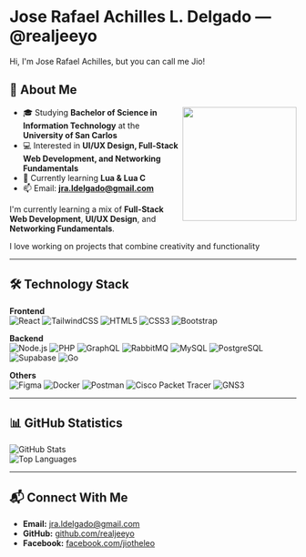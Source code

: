 # Jose Rafael Achilles L. Delgado — @realjeeyo


Hi, I'm Jose Rafael Achilles, but you can call me Jio!

## 🌱 About Me
<img align="right" src="https://i.pinimg.com/originals/a8/5a/e1/a85ae1c527eb7dac70def700ffbea69a.gif" width="200">

- 🎓 Studying **Bachelor of Science in Information Technology** at the **University of San Carlos**
- 💻 Interested in **UI/UX Design, Full-Stack Web Development, and Networking Fundamentals**
- 🚀 Currently learning **Lua & Lua C**
- 📫 Email: **jra.ldelgado@gmail.com**


I'm currently learning a mix of **Full-Stack Web Development**, **UI/UX Design**, and **Networking Fundamentals**.

I love working on projects that combine creativity and functionality

---

## 🛠️ Technology Stack

**Frontend**  
![React](https://img.shields.io/badge/React-20232A?style=flat&logo=react&logoColor=61DAFB)
![TailwindCSS](https://img.shields.io/badge/Tailwind%20CSS-06B6D4?style=flat&logo=tailwindcss&logoColor=white)
![HTML5](https://img.shields.io/badge/HTML5-E34F26?style=flat&logo=html5&logoColor=white)
![CSS3](https://img.shields.io/badge/CSS3-1572B6?style=flat&logo=css3&logoColor=white)
![Bootstrap](https://img.shields.io/badge/Bootstrap-7952B3?style=flat&logo=bootstrap&logoColor=white)

**Backend**  
![Node.js](https://img.shields.io/badge/Node.js-339933?style=flat&logo=nodedotjs&logoColor=white)
![PHP](https://img.shields.io/badge/PHP-777BB4?style=flat&logo=php&logoColor=white)
![GraphQL](https://img.shields.io/badge/GraphQL-E10098?style=flat&logo=graphql&logoColor=white)
![RabbitMQ](https://img.shields.io/badge/RabbitMQ-FF6600?style=flat&logo=rabbitmq&logoColor=white)
![MySQL](https://img.shields.io/badge/MySQL-4479A1?style=flat&logo=mysql&logoColor=white)
![PostgreSQL](https://img.shields.io/badge/PostgreSQL-4169E1?style=flat&logo=postgresql&logoColor=white)
![Supabase](https://img.shields.io/badge/Supabase-3ECF8E?style=flat&logo=supabase&logoColor=white)
![Go](https://img.shields.io/badge/Go-00ADD8?style=flat&logo=go&logoColor=white)

**Others**  
![Figma](https://img.shields.io/badge/Figma-F24E1E?style=flat&logo=figma&logoColor=white)
![Docker](https://img.shields.io/badge/Docker-2496ED?style=flat&logo=docker&logoColor=white)
![Postman](https://img.shields.io/badge/Postman-FF6C37?style=flat&logo=postman&logoColor=white)
![Cisco Packet Tracer](https://img.shields.io/badge/Cisco%20Packet%20Tracer-1BA0D7?style=flat&logo=cisco&logoColor=white)
![GNS3](https://img.shields.io/badge/GNS3-0078D4?style=flat&logo=gns3&logoColor=white)

---

## 📊 GitHub Statistics
![GitHub Stats](https://github-readme-stats.vercel.app/api?username=realjeeyo&show_icons=true&theme=tokyonight)  
![Top Languages](https://github-readme-stats.vercel.app/api/top-langs/?username=realjeeyo&layout=compact&theme=tokyonight)

---

## 📬 Connect With Me
- **Email:** jra.ldelgado@gmail.com  
- **GitHub:** [github.com/realjeeyo](https://github.com/realjeeyo)
- **Facebook:** [facebook.com/jiotheleo](https://facebook.com/jiotheleo)
